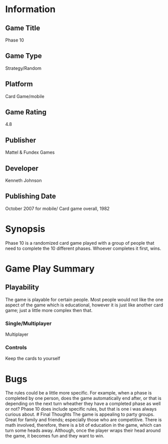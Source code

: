 # Information
## Game Title
Phase 10
## Game Type
Strategy/Random
## Platform
Card Game/mobile
## Game Rating
4.8  
## Publisher
Mattel & Fundex Games
## Developer
Kenneth Johnson
## Publishing Date
October 2007  for mobile/ Card game overall, 1982
# Synopsis
Phase 10 is a randomized card game played with a group of people that need to complete the 10 different phases. 
Whoever completes it first, wins.

# Game Play Summary
## Playability
The game is playable for certain people. Most people would not like the one aspect of the game 
which is educational, however it is just like another card game; just a little more complex then that. 
### Single/Multiplayer
 Multiplayer 
### Controls
 Keep the cards to yourself 
# Bugs
<p> The rules could be a little more specific. For example, when a phase is completed by one person, 
  does the game automatically end after, or that is depending on the next turn wheather they have a completed
  phase as well or not? Phase 10 does include specific rules, but that is one i was always curious about.
# Final Thoughts
The game is appealing to party groups. Great for family and friends; especially those who are competitive. There is math involved, therefore, there is a bit of education in the game, which can turn some heads away. Although, once the player wraps their head around the game, it becomes fun and they want to win.
